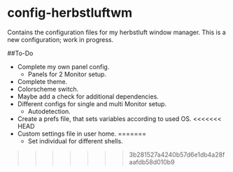 # config-herbstluftwm
Contains the configuration files for my herbstluft window manager.
This is a new configuration; work in progress.
 
 
 
##To-Do
* Complete my own panel config.
  * Panels for 2 Monitor setup.
* Complete theme.
* Colorscheme switch.
* Maybe add a check for additional dependencies.
* Different configs for single and multi Monitor setup.
  * Autodetection.
* Create a prefs file, that sets variables according to used OS.
<<<<<<< HEAD
* Custom settings file in user home.
=======
  * Set individual for different shells.
>>>>>>> 3b281527a4240b57d6e1db4a28faafdb58d010b9
